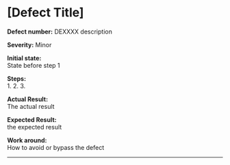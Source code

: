 # [Defect Title]

**Defect number:** DEXXXX 
description

**Severity:** Minor

**Initial state:**  
State before step 1

**Steps:**  
1. 
2. 
3.      

**Actual Result:**  
The actual result

**Expected Result:**  
the expected result

**Work around:**  
How to avoid or bypass the defect

****
